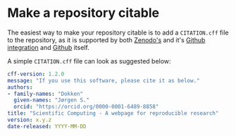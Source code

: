 # Make a repository citable
The easiest way to make your repository citable is to add a `CITATION.cff` file to the repository, as it is supported by both
[Zenodo's](https://zenodo.org/) and it's [Github integration](https://docs.github.com/en/repositories/archiving-a-github-repository/referencing-and-citing-content) and [Github](https://docs.github.com/en/repositories/managing-your-repositorys-settings-and-features/customizing-your-repository/about-citation-files) itself.

A simple `CITATION.cff` file can look as suggested below:
```yaml
cff-version: 1.2.0
message: "If you use this software, please cite it as below."
authors:
- family-names: "Dokken"
  given-names: "Jørgen S."
  orcid: "https://orcid.org/0000-0001-6489-8858"
title: "Scientific Computing - A webpage for reproducible research"
version: x.y.z
date-released: YYYY-MM-DD
```